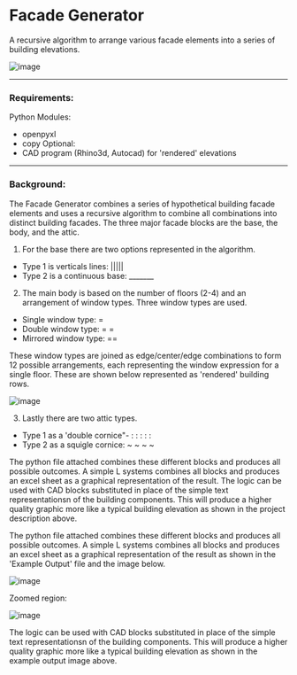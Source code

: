 # Facade Generator

A recursive algorithm to arrange various facade elements into a series of building elevations.  

![image](https://user-images.githubusercontent.com/67350711/120078372-42da9b80-c07d-11eb-9bf0-3bb63c9516b2.png)

---
### Requirements:
Python Modules:
*  openpyxl
*  copy
Optional:
* CAD program (Rhino3d, Autocad) for 'rendered' elevations

---
### Background:
The Facade Generator combines a series of hypothetical building facade elements and uses a recursive algorithm to combine all combinations into distinct building facades.  The three major facade blocks are the base, the body, and the attic.  

1.  For the base there are two options represented in the algorithm.
  * Type 1 is verticals lines:  |||||
  * Type 2 is a continuous base: _______ 
2.  The main body is based on the number of floors (2-4) and an arrangement of window types.  Three window types are used.
  * Single window type: =
  * Double window type: = = 
  * Mirrored window type: ==

  These window types are joined as edge/center/edge combinations to form 12 possible arrangements, each representing the window expression for a single floor.  These are shown below represented as 'rendered' building rows.
  
  ![image](https://user-images.githubusercontent.com/67350711/120078645-6eaa5100-c07e-11eb-92b5-e0e132096e0a.png)
  
3.  Lastly there are two attic types.
  * Type 1 as a 'double cornice"- : : : : :
  * Type 2 as a squigle cornice: ~ ~ ~ ~ 

The python file attached combines these different blocks and produces all possible outcomes.  A simple L systems combines all blocks and produces an excel sheet as a graphical representation of the result.  The logic can be used with CAD blocks substituted in place of the simple text representationsn of the building components.  This will produce a higher quality graphic more like a typical building elevation as shown in the project description above.

The python file attached combines these different blocks and produces all possible outcomes.  A simple L systems combines all blocks and produces an excel sheet as a graphical representation of the result as shown in the 'Example Output' file and the image below.  

![image](https://user-images.githubusercontent.com/67350711/120079150-9d292b80-c080-11eb-85fb-b7de91ac1f30.png)

Zoomed region:

![image](https://user-images.githubusercontent.com/67350711/120079183-c2b63500-c080-11eb-81ba-75280fa4b680.png)

The logic can be used with CAD blocks substituted in place of the simple text representationsn of the building components.  This will produce a higher quality graphic more like a typical building elevation as shown in the example output image above.




